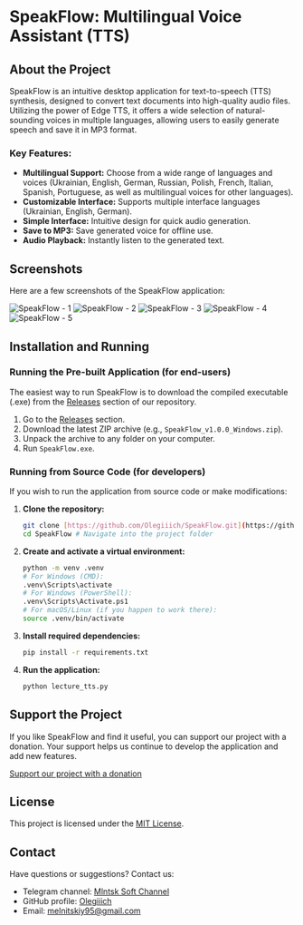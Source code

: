 # SpeakFlow: Multilingual Voice Assistant (TTS)

## About the Project

SpeakFlow is an intuitive desktop application for text-to-speech (TTS) synthesis, designed to convert text documents into high-quality audio files. Utilizing the power of Edge TTS, it offers a wide selection of natural-sounding voices in multiple languages, allowing users to easily generate speech and save it in MP3 format.

### Key Features:
- **Multilingual Support:** Choose from a wide range of languages and voices (Ukrainian, English, German, Russian, Polish, French, Italian, Spanish, Portuguese, as well as multilingual voices for other languages).
- **Customizable Interface:** Supports multiple interface languages (Ukrainian, English, German).
- **Simple Interface:** Intuitive design for quick audio generation.
- **Save to MP3:** Save generated voice for offline use.
- **Audio Playback:** Instantly listen to the generated text.

## Screenshots

Here are a few screenshots of the SpeakFlow application:

![SpeakFlow - 1](screenshots/SpeakFlow-1.png)
![SpeakFlow - 2](screenshots/SpeakFlow-2.png)
![SpeakFlow - 3](screenshots/SpeakFlow-3.png)
![SpeakFlow - 4](screenshots/SpeakFlow-4.png)
![SpeakFlow - 5](screenshots/SpeakFlow-5.png)

## Installation and Running

### Running the Pre-built Application (for end-users)

The easiest way to run SpeakFlow is to download the compiled executable (.exe) from the [Releases](#releases) section of our repository.
1. Go to the [Releases](#releases) section.
2. Download the latest ZIP archive (e.g., `SpeakFlow_v1.0.0_Windows.zip`).
3. Unpack the archive to any folder on your computer.
4. Run `SpeakFlow.exe`.

### Running from Source Code (for developers)

If you wish to run the application from source code or make modifications:

1.  **Clone the repository:**
    ```bash
    git clone [https://github.com/Olegiiich/SpeakFlow.git](https://github.com/Olegiiich/SpeakFlow.git)
    cd SpeakFlow # Navigate into the project folder
    ```

2.  **Create and activate a virtual environment:**
    ```bash
    python -m venv .venv
    # For Windows (CMD):
    .venv\Scripts\activate
    # For Windows (PowerShell):
    .venv\Scripts\Activate.ps1
    # For macOS/Linux (if you happen to work there):
    source .venv/bin/activate
    ```

3.  **Install required dependencies:**
    ```bash
    pip install -r requirements.txt
    ```

4.  **Run the application:**
    ```bash
    python lecture_tts.py
    ```

## Support the Project

If you like SpeakFlow and find it useful, you can support our project with a donation. Your support helps us continue to develop the application and add new features.

[Support our project with a donation](https://www.paypal.com/donate/?hosted_button_id=WWSDL9ZDYZBCS)

## License

This project is licensed under the [MIT License](LICENSE).

## Contact

Have questions or suggestions? Contact us:
* Telegram channel: [Mlntsk Soft Channel](https://t.me/mlntsksoft)
* GitHub profile: [Olegiiich](https://github.com/Olegiiich)
* Email: melnitskiy95@gmail.com
